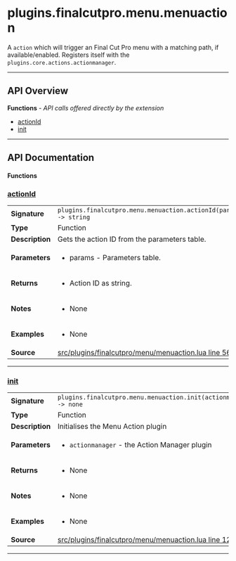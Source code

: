 # plugins.finalcutpro.menu.menuaction

A `action` which will trigger an Final Cut Pro menu with a matching path, if available/enabled.
Registers itself with the `plugins.core.actions.actionmanager`.

---

## API Overview
**Functions** - _API calls offered directly by the extension_
 * [actionId](#actionid)
 * [init](#init)


---

## API Documentation

#### Functions


### [actionId](#actionid)

|                                             |                                                                                     |
| --------------------------------------------|-------------------------------------------------------------------------------------|
| **Signature**                               | `plugins.finalcutpro.menu.menuaction.actionId(params) -> string`                                                                    |
| **Type**                                    | Function                                                                     |
| **Description**                             | Gets the action ID from the parameters table.                                                                     |
| **Parameters**                              | <ul><li>params - Parameters table.</li></ul> |
| **Returns**                                 | <ul><li>Action ID as string.</li></ul>          |
| **Notes**                                   | <ul><li>None</li></ul> |
| **Examples**                                | <ul><li>None</li></ul> |
| **Source**                                  | [src/plugins/finalcutpro/menu/menuaction.lua line 56](https://github.com/CommandPost/CommandPost/blob/develop/src/plugins/finalcutpro/menu/menuaction.lua#L56) |

---


### [init](#init)

|                                             |                                                                                     |
| --------------------------------------------|-------------------------------------------------------------------------------------|
| **Signature**                               | `plugins.finalcutpro.menu.menuaction.init(actionmanager) -> none`                                                                    |
| **Type**                                    | Function                                                                     |
| **Description**                             | Initialises the Menu Action plugin                                                                     |
| **Parameters**                              | <ul><li>`actionmanager` - the Action Manager plugin</li></ul> |
| **Returns**                                 | <ul><li>None</li></ul>          |
| **Notes**                                   | <ul><li>None</li></ul> |
| **Examples**                                | <ul><li>None</li></ul> |
| **Source**                                  | [src/plugins/finalcutpro/menu/menuaction.lua line 1261](https://github.com/CommandPost/CommandPost/blob/develop/src/plugins/finalcutpro/menu/menuaction.lua#L1261) |

---

